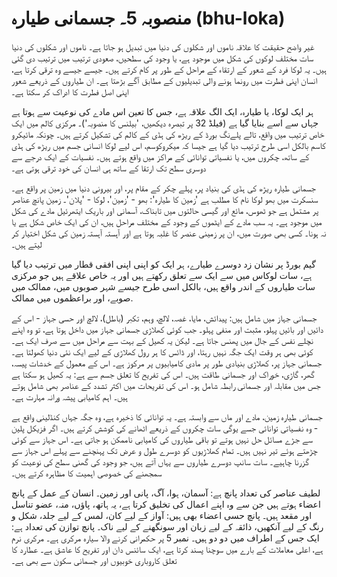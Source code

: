 # منصوبہ 5۔ جسمانی طیارہ (bhu-loka)

غیر واضح حقیقت کا علاقہ ناموں اور شکلوں کی دنیا میں تبدیل ہو جاتا ہے۔ ناموں اور شکلوں کی دنیا سات مختلف لوکوں کی شکل میں موجود ہے، یا وجود کی سطحیں، صعودی ترتیب میں ترتیب دی گئی ہیں۔ یہ لوکا فرد کے شعور کے ارتقاء کے مراحل کے طور پر کام کرتے ہیں۔ جیسے جیسے وہ ترقی کرتا ہے، انسان اپنی فطرت میں رونما ہونے والی تبدیلیوں کے مطابق آگے بڑھتا ہے۔ ان طیاروں کے ذریعے شعور اپنی اصل فطرت کا ادراک کر سکتا ہے۔

ہر ایک لوکا، یا طیارہ، ایک الگ علاقہ ہے، جس کا تعین اس مادے کی نوعیت سے ہوتا ہے جہاں سے اسے بنایا گیا ہے (فیلڈ 32 پر تبصرہ دیکھیں، 'بیلنس کا منصوبہ')۔ مرکزی کالم میں ایک خاص ترتیب میں واقع، تالے پلےنگ بورڈ کے ریڑھ کی ہڈی کے کالم کی تشکیل کرتے ہیں۔ چونکہ مائیکرو کاسم بالکل اسی طرح ترتیب دیا گیا ہے جیسا کہ میکروکوسم، اس لیے لوکا انسانی جسم میں ریڑھ کی ہڈی کے ساتھ، چکروں میں، یا نفسیاتی توانائی کے مراکز میں واقع ہوتے ہیں۔ نفسیات کے ایک درجے سے دوسری سطح تک ارتقا کے ساتھ ہی انسان کی خود ترقی ہوتی ہے۔

جسمانی طیارہ ریڑھ کی ہڈی کی بنیاد پر، پہلے چکر کے مقام پر، اور بیرونی دنیا میں زمین پر واقع ہے۔ سنسکرت میں بھو لوکا نام کا مطلب ہے 'زمین کا طیارہ': بھو - 'زمین'، لوکا - 'پلان'۔ زمین پانچ عناصر پر مشتمل ہے جو ٹھوس، مائع اور گیسی حالتوں میں تابناک، آسمانی اور باریک ایتھرئیل مادے کی شکل میں موجود ہے۔ یہ سب مادے کے ایٹموں کے وجود کے مختلف مراحل ہیں، ان کی ایک خاص شکل ہے یا نہ ہونا۔ کسی بھی صورت میں، ان پر زمینی عنصر کا غلبہ ہوتا ہے اور آہستہ آہستہ زمین کی شکل اختیار کر لیتے ہیں۔

گیم بورڈ پر نشان زد دوسرے طیارے، ہر ایک کو اپنی اپنی افقی قطار میں ترتیب دیا گیا ہے، سات لوکاس میں سے ایک سے تعلق رکھتے ہیں اور یہ خاص علاقے ہیں جو مرکزی سات طیاروں کے اندر واقع ہیں، بالکل اسی طرح جیسے شہر صوبوں میں، ممالک میں صوبے، اور براعظموں میں ممالک.

جسمانی جہاز میں شامل ہیں: پیدائش، مایا، غصہ، لالچ، وہم، تکبر (باطل)، لالچ اور حسی جہاز - اس کے دائیں اور بائیں پہلو، مثبت اور منفی پہلو۔ جب کوئی کھلاڑی جسمانی جہاز میں داخل ہوتا ہے، تو وہ اپنے نچلے نفس کے جال میں پھنس جاتا ہے۔ لیکن یہ کھیل کے بہت سے مراحل میں سے صرف ایک ہے۔ کوئی بھی ہر وقت ایک جگہ نہیں رہتا، اور ڈائس کا ہر رول کھلاڑی کے لیے ایک نئی دنیا کھولتا ہے۔ جسمانی جہاز پر، کھلاڑی بنیادی طور پر مادی کامیابیوں پر مرکوز ہے۔ اس کے معمول کے خدشات پیسہ، گھر، گاڑی، خوراک اور جسمانی طاقت ہیں۔ اس کی تفریح کا تعلق جسم سے ہے: یہ کھیل ہو سکتا ہے جس میں مقابلہ اور جسمانی رابطہ شامل ہو۔ اس کی تفریحات میں اکثر تشدد کے عناصر بھی شامل ہوتے ہیں۔ اہم کامیابی پیشہ ورانہ مہارت ہے۔

جسمانی طیارہ زمین، مادے اور ماں سے وابستہ ہے۔ یہ توانائی کا ذخیرہ ہے، وہ جگہ جہاں کنڈلینی واقع ہے - وہ نفسیاتی توانائی جسے یوگی سات چکروں کے ذریعے اٹھانے کی کوشش کرتے ہیں۔ اگر فزیکل پلین سے جڑے مسائل حل نہیں ہوتے تو باقی طیاروں کی کامیابی ناممکن ہو جاتی ہے۔ اس جہاز سے کوئی چڑھتے ہوئے تیر نہیں ہیں۔ تمام کھلاڑیوں کو دوسرے طول و عرض تک پہنچنے سے پہلے اس جہاز سے گزرنا چاہیے۔ سات سانپ دوسرے طیاروں سے یہاں آتے ہیں، جو وجود کی گھنی سطح کی نوعیت کو سمجھنے کی خصوصی اہمیت کا مظاہرہ کرتے ہیں۔

لطیف عناصر کی تعداد پانچ ہے: آسمان، ہوا، آگ، پانی اور زمین۔ انسان کے عمل کے پانچ اعضاء ہوتے ہیں جن سے وہ اپنے اعمال کی تخلیق کرتا ہے، یہ ہاتھ، پاؤں، منہ، عضو تناسل اور مقعد ہیں۔ پانچ حسی اعضاء بھی ہیں: آواز کے لیے کان، لمس کے لیے جلد، شکل و رنگ کے لیے آنکھیں، ذائقہ کے لیے زبان اور سونگھنے کے لیے ناک۔ پانچ توازن کی تعداد ہے: ایک جس کے اطراف میں دو دو ہیں۔ نمبر 5 پر حکمرانی کرنے والا سیارہ مرکری ہے۔ مرکری نرم ہے، اعلی معاملات کے بارے میں سوچنا پسند کرتا ہے، ایک سائنس دان اور تفریح کا عاشق ہے۔ عطارد کا تعلق کاروباری خوبیوں اور جسمانی سکون سے بھی ہے۔

